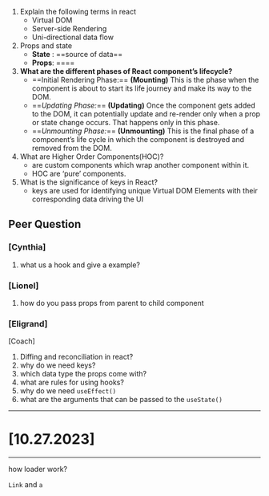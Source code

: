 1. Explain the following terms in react 
	- Virtual DOM
	- Server-side Rendering
	- Uni-directional data flow
2. Props and state
	- **State** : ==source of data==
	- **Props**: ====
3.  **What are the different phases of React component’s lifecycle?**
	- ==Initial Rendering Phase:== **(Mounting)** This is the phase when the component is about to start its life journey and make its way to the DOM.
	-  ==_Updating Phase:_== **(Updating)** Once the component gets added to the DOM, it can potentially update and re-render only when a prop or state change occurs. That happens only in this phase.
	-  ==_Unmounting Phase:_== **(Unmounting)** This is the final phase of a component’s life cycle in which the component is destroyed and removed from the DOM.
4. What are Higher Order Components(HOC)?
	- are custom components which wrap another component within it.
	- HOC are ‘pure’ components.
5. What is the significance of keys in React?
	- keys are used for identifying unique Virtual DOM Elements with their corresponding data driving the UI

## Peer Question

### [Cynthia]
1. what us a hook and give a example?
### [Lionel]
1. how do you pass props from parent to child component
### [Eligrand]

[Coach]

1. Diffing and reconciliation in react?
2. why do we need keys?
3. which data type the props come with?
4. what are rules for using hooks?
5. why do we need `useEffect()`
6. what are the arguments that can be passed to the `useState()`

---
# [10.27.2023]
___

how loader work?

`Link` and `a`